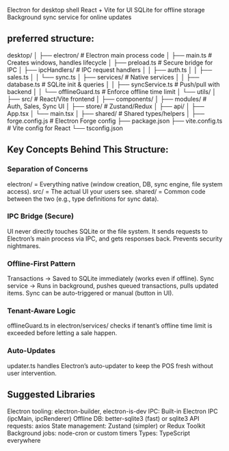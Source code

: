 Electron for desktop shell
React + Vite for UI
SQLite for offline storage
Background sync service for online updates

## preferred structure:
desktop/
│
├── electron/               # Electron main process code
│   ├── main.ts              # Creates windows, handles lifecycle
│   ├── preload.ts           # Secure bridge for IPC
│   ├── ipcHandlers/         # IPC request handlers
│   │   ├── auth.ts
│   │   ├── sales.ts
│   │   └── sync.ts
│   ├── services/            # Native services
│   │   ├── database.ts      # SQLite init & queries
│   │   ├── syncService.ts   # Push/pull with backend
│   │   └── offlineGuard.ts  # Enforce offline time limit
│   └── utils/
│
├── src/                     # React/Vite frontend
│   ├── components/
│   ├── modules/             # Auth, Sales, Sync UI
│   ├── store/               # Zustand/Redux
│   ├── api/
│   ├── App.tsx
│   └── main.tsx
│
├── shared/                  # Shared types/helpers
│
├── forge.config.js          # Electron Forge config
├── package.json
├── vite.config.ts           # Vite config for React
└── tsconfig.json


## Key Concepts Behind This Structure:

### Separation of Concerns
electron/ = Everything native (window creation, DB, sync engine, file system access).
src/ = The actual UI your users see.
shared/ = Common code between the two (e.g., type definitions for sync data).

### IPC Bridge (Secure)
UI never directly touches SQLite or the file system.
It sends requests to Electron’s main process via IPC, and gets responses back.
Prevents security nightmares.

### Offline-First Pattern
Transactions → Saved to SQLite immediately (works even if offline).
Sync service → Runs in background, pushes queued transactions, pulls updated items.
Sync can be auto-triggered or manual (button in UI).

### Tenant-Aware Logic
offlineGuard.ts in electron/services/ checks if tenant’s offline time limit is exceeded before letting a sale happen.

### Auto-Updates
updater.ts handles Electron’s auto-updater to keep the POS fresh without user intervention.

## Suggested Libraries
Electron tooling: electron-builder, electron-is-dev
IPC: Built-in Electron IPC (ipcMain, ipcRenderer)
Offline DB: better-sqlite3 (fast) or sqlite3
API requests: axios
State management: Zustand (simpler) or Redux Toolkit
Background jobs: node-cron or custom timers
Types: TypeScript everywhere